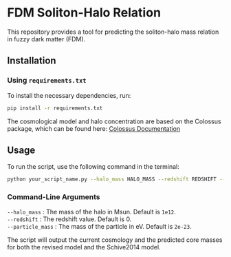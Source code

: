 # FDM Soliton-Halo Relation

This repository provides a tool for predicting the soliton-halo mass relation in fuzzy dark matter (FDM).

## Installation

### Using `requirements.txt`

To install the necessary dependencies, run:

```sh
pip install -r requirements.txt
```

The cosmological model and halo concentration are based on the Colossus package, which can be found here:
[Colossus Documentation](https://bdiemer.bitbucket.io/colossus/)

## Usage

To run the script, use the following command in the terminal:

```sh
python your_script_name.py --halo_mass HALO_MASS --redshift REDSHIFT --particle_mass PARTICLE_MASS
```

### Command-Line Arguments
`--halo_mass` : The mass of the halo in Msun. Default is `1e12`.\
`--redshift` : The redshift value. Default is 0.\
`--particle_mass` : The mass of the particle in eV. Default is `2e-23`.

The script will output the current cosmology and the predicted core masses for both the revised model and the Schive2014 model.
